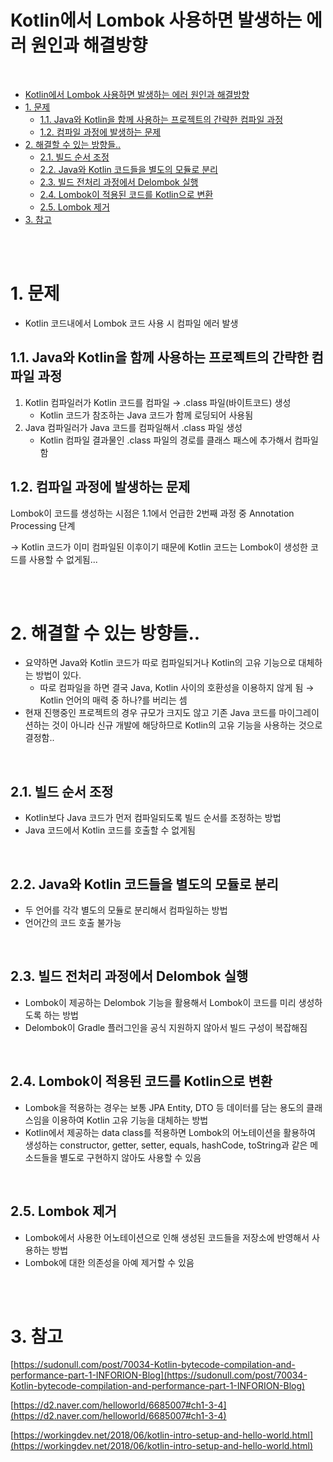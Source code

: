 # Kotlin에서 Lombok 사용하면 발생하는 에러 원인과 해결방향

<br>

- [Kotlin에서 Lombok 사용하면 발생하는 에러 원인과 해결방향](#kotlin에서-lombok-사용하면-발생하는-에러-원인과-해결방향)
- [1. 문제](#1-문제)
  - [1.1. Java와 Kotlin을 함께 사용하는 프로젝트의 간략한 컴파일 과정](#11-java와-kotlin을-함께-사용하는-프로젝트의-간략한-컴파일-과정)
  - [1.2. 컴파일 과정에 발생하는 문제](#12-컴파일-과정에-발생하는-문제)
- [2. 해결할 수 있는 방향들..](#2-해결할-수-있는-방향들)
  - [2.1. 빌드 순서 조정](#21-빌드-순서-조정)
  - [2.2. Java와 Kotlin 코드들을 별도의 모듈로 분리](#22-java와-kotlin-코드들을-별도의-모듈로-분리)
  - [2.3. 빌드 전처리 과정에서 Delombok 실행](#23-빌드-전처리-과정에서-delombok-실행)
  - [2.4. Lombok이 적용된 코드를 Kotlin으로 변환](#24-lombok이-적용된-코드를-kotlin으로-변환)
  - [2.5. Lombok 제거](#25-lombok-제거)
- [3. 참고](#3-참고)

<br><br>

# 1. 문제

- Kotlin 코드내에서 Lombok 코드 사용 시 컴파일 에러 발생

## 1.1. Java와 Kotlin을 함께 사용하는 프로젝트의 간략한 컴파일 과정

1. Kotlin 컴파일러가 Kotlin 코드를 컴파일 →  .class 파일(바이트코드) 생성
    - Kotlin 코드가 참조하는 Java 코드가 함께 로딩되어 사용됨
2. Java 컴파일러가 Java 코드를 컴파일해서 .class 파일 생성
    - Kotlin 컴파일 결과물인 .class 파일의 경로를 클래스 패스에 추가해서 컴파일함

## 1.2. 컴파일 과정에 발생하는 문제

Lombok이 코드를 생성하는 시점은 1.1에서 언급한 2번째 과정 중 Annotation Processing 단계

→ Kotlin 코드가 이미 컴파일된 이후이기 때문에 Kotlin 코드는 Lombok이 생성한 코드를 사용할 수 없게됨...

<br><br>

# 2. 해결할 수 있는 방향들..

- 요약하면 Java와 Kotlin 코드가 따로 컴파일되거나 Kotlin의 고유 기능으로 대체하는 방법이 있다.
    - 따로 컴파일을 하면 결국 Java, Kotlin 사이의 호환성을 이용하지 않게 됨 → Kotlin 언어의 매력 중 하나?를 버리는 셈
- 현재 진행중인 프로젝트의 경우 규모가 크지도 않고 기존 Java 코드를 마이그레이션하는 것이 아니라 신규 개발에 해당하므로 Kotlin의 고유 기능을 사용하는 것으로 결정함..

<br>

## 2.1. 빌드 순서 조정

- Kotlin보다 Java 코드가 먼저 컴파일되도록 빌드 순서를 조정하는 방법
- Java 코드에서 Kotlin 코드를 호출할 수 없게됨

<br>

## 2.2. Java와 Kotlin 코드들을 별도의 모듈로 분리

- 두 언어를 각각 별도의 모듈로 분리해서 컴파일하는 방법
- 언어간의 코드 호출 불가능

<br>

## 2.3. 빌드 전처리 과정에서 Delombok 실행

- Lombok이 제공하는 Delombok 기능을 활용해서 Lombok이 코드를 미리 생성하도록 하는 방법
- Delombok이 Gradle 플러그인을 공식 지원하지 않아서 빌드 구성이 복잡해짐

<br>

## 2.4. Lombok이 적용된 코드를 Kotlin으로 변환

- Lombok을 적용하는 경우는 보통 JPA Entity, DTO 등 데이터를 담는 용도의 클래스임을 이용하여 Kotlin 고유 기능을 대체하는 방법
- Kotlin에서 제공하는 data class를 적용하면 Lombok의 어노테이션을 활용하여 생성하는 constructor, getter, setter, equals, hashCode, toString과 같은 메소드들을 별도로 구현하지 않아도 사용할 수 있음

<br>

## 2.5. Lombok 제거

- Lombok에서 사용한 어노테이션으로 인해 생성된 코드들을 저장소에 반영해서 사용하는 방법
- Lombok에 대한 의존성을 아예 제거할 수 있음

<br><br>

# 3. 참고

[https://sudonull.com/post/70034-Kotlin-bytecode-compilation-and-performance-part-1-INFORION-Blog](https://sudonull.com/post/70034-Kotlin-bytecode-compilation-and-performance-part-1-INFORION-Blog)

[https://d2.naver.com/helloworld/6685007#ch1-3-4](https://d2.naver.com/helloworld/6685007#ch1-3-4)

[https://workingdev.net/2018/06/kotlin-intro-setup-and-hello-world.html](https://workingdev.net/2018/06/kotlin-intro-setup-and-hello-world.html)